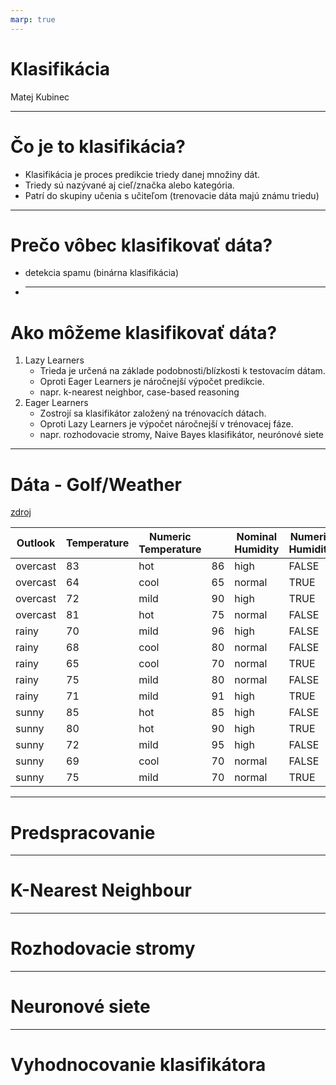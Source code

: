 ```yaml
---
marp: true
---
```


# Klasifikácia

Matej Kubinec

---

# Čo je to klasifikácia?

- Klasifikácia je proces predikcie triedy danej množiny dát.
- Triedy sú nazývané aj cieľ/značka alebo kategória.
- Patrí do skupiny učenia s učiteľom (trenovacie dáta majú známu triedu)

---

# Prečo vôbec klasifikovať dáta?

- detekcia spamu (binárna klasifikácia)
- ***

# Ako môžeme klasifikovať dáta?

1. Lazy Learners
   - Trieda je určená na základe podobnosti/blízkosti k testovacím dátam.
   - Oproti Eager Learners je náročnejší výpočet predikcie.
   - napr. k-nearest neighbor, case-based reasoning
2. Eager Learners
   - Zostrojí sa klasifikátor založený na trénovacích dátach.
   - Oproti Lazy Learners je výpočet náročnejší v trénovacej fáze.
   - napr. rozhodovacie stromy, Naive Bayes klasifikátor, neurónové siete

---

# Dáta - Golf/Weather

[zdroj](https://datacadamia.com/data_mining/weather)

| Outlook  | Temperature | Numeric Temperature |     | Nominal Humidity | Numeric Humidity | Nominal Windy | Play |
| -------- | ----------- | ------------------- | --- | ---------------- | ---------------- | ------------- | ---- |
| overcast | 83          | hot                 | 86  | high             | FALSE            | yes           |
| overcast | 64          | cool                | 65  | normal           | TRUE             | yes           |
| overcast | 72          | mild                | 90  | high             | TRUE             | yes           |
| overcast | 81          | hot                 | 75  | normal           | FALSE            | yes           |
| rainy    | 70          | mild                | 96  | high             | FALSE            | yes           |
| rainy    | 68          | cool                | 80  | normal           | FALSE            | yes           |
| rainy    | 65          | cool                | 70  | normal           | TRUE             | no            |
| rainy    | 75          | mild                | 80  | normal           | FALSE            | yes           |
| rainy    | 71          | mild                | 91  | high             | TRUE             | no            |
| sunny    | 85          | hot                 | 85  | high             | FALSE            | no            |
| sunny    | 80          | hot                 | 90  | high             | TRUE             | no            |
| sunny    | 72          | mild                | 95  | high             | FALSE            | no            |
| sunny    | 69          | cool                | 70  | normal           | FALSE            | yes           |
| sunny    | 75          | mild                | 70  | normal           | TRUE             | yes           |

---

# Predspracovanie

---

# K-Nearest Neighbour

---

# Rozhodovacie stromy

---

# Neuronové siete

---

# Vyhodnocovanie klasifikátora

